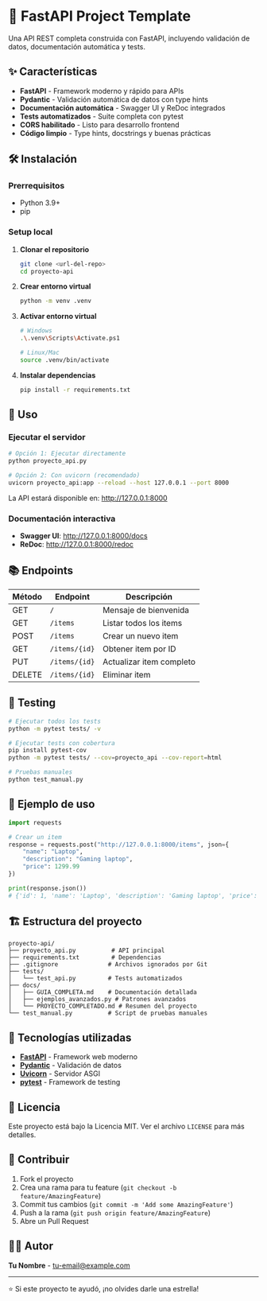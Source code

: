 # 🚀 FastAPI Project Template

Una API REST completa construida con FastAPI, incluyendo validación de datos, documentación automática y tests.

## ✨ Características

- **FastAPI** - Framework moderno y rápido para APIs
- **Pydantic** - Validación automática de datos con type hints
- **Documentación automática** - Swagger UI y ReDoc integrados
- **Tests automatizados** - Suite completa con pytest
- **CORS habilitado** - Listo para desarrollo frontend
- **Código limpio** - Type hints, docstrings y buenas prácticas

## 🛠️ Instalación

### Prerrequisitos
- Python 3.9+
- pip

### Setup local

1. **Clonar el repositorio**
   ```bash
   git clone <url-del-repo>
   cd proyecto-api
   ```

2. **Crear entorno virtual**
   ```bash
   python -m venv .venv
   ```

3. **Activar entorno virtual**
   ```bash
   # Windows
   .\.venv\Scripts\Activate.ps1
   
   # Linux/Mac
   source .venv/bin/activate
   ```

4. **Instalar dependencias**
   ```bash
   pip install -r requirements.txt
   ```

## 🚀 Uso

### Ejecutar el servidor

```bash
# Opción 1: Ejecutar directamente
python proyecto_api.py

# Opción 2: Con uvicorn (recomendado)
uvicorn proyecto_api:app --reload --host 127.0.0.1 --port 8000
```

La API estará disponible en: http://127.0.0.1:8000

### Documentación interactiva

- **Swagger UI**: http://127.0.0.1:8000/docs
- **ReDoc**: http://127.0.0.1:8000/redoc

## 📚 Endpoints

| Método | Endpoint | Descripción |
|--------|----------|-------------|
| GET | `/` | Mensaje de bienvenida |
| GET | `/items` | Listar todos los items |
| POST | `/items` | Crear un nuevo item |
| GET | `/items/{id}` | Obtener item por ID |
| PUT | `/items/{id}` | Actualizar item completo |
| DELETE | `/items/{id}` | Eliminar item |

## 🧪 Testing

```bash
# Ejecutar todos los tests
python -m pytest tests/ -v

# Ejecutar tests con cobertura
pip install pytest-cov
python -m pytest tests/ --cov=proyecto_api --cov-report=html

# Pruebas manuales
python test_manual.py
```

## 📖 Ejemplo de uso

```python
import requests

# Crear un item
response = requests.post("http://127.0.0.1:8000/items", json={
    "name": "Laptop",
    "description": "Gaming laptop",
    "price": 1299.99
})

print(response.json())
# {'id': 1, 'name': 'Laptop', 'description': 'Gaming laptop', 'price': 1299.99}
```

## 🏗️ Estructura del proyecto

```
proyecto-api/
├── proyecto_api.py          # API principal
├── requirements.txt         # Dependencias
├── .gitignore              # Archivos ignorados por Git
├── tests/
│   └── test_api.py         # Tests automatizados
├── docs/
│   ├── GUIA_COMPLETA.md    # Documentación detallada
│   ├── ejemplos_avanzados.py # Patrones avanzados
│   └── PROYECTO_COMPLETADO.md # Resumen del proyecto
└── test_manual.py          # Script de pruebas manuales
```

## 🔧 Tecnologías utilizadas

- **[FastAPI](https://fastapi.tiangolo.com/)** - Framework web moderno
- **[Pydantic](https://docs.pydantic.dev/)** - Validación de datos
- **[Uvicorn](https://www.uvicorn.org/)** - Servidor ASGI
- **[pytest](https://docs.pytest.org/)** - Framework de testing

## 📝 Licencia

Este proyecto está bajo la Licencia MIT. Ver el archivo `LICENSE` para más detalles.

## 🤝 Contribuir

1. Fork el proyecto
2. Crea una rama para tu feature (`git checkout -b feature/AmazingFeature`)
3. Commit tus cambios (`git commit -m 'Add some AmazingFeature'`)
4. Push a la rama (`git push origin feature/AmazingFeature`)
5. Abre un Pull Request

## 👨‍💻 Autor

**Tu Nombre** - [tu-email@example.com](mailto:tu-email@example.com)

---

⭐ Si este proyecto te ayudó, ¡no olvides darle una estrella!
